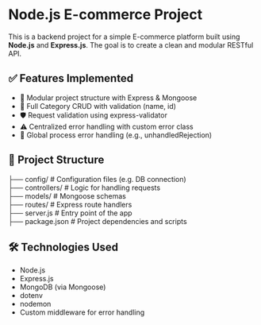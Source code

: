 # Node.js E-commerce Project

This is a backend project for a simple E-commerce platform built using **Node.js** and **Express.js**. The goal is to create a clean and modular RESTful API.

## ✅ Features Implemented

- 🔧 Modular project structure with Express & Mongoose
- 📁 Full Category CRUD with validation (name, id)
- 🛡️ Request validation using express-validator
- ⚠️ Centralized error handling with custom error class
- 🔄 Global process error handling (e.g., unhandledRejection)

## 📁 Project Structure

├── config/ # Configuration files (e.g. DB connection)<br>
├── controllers/ # Logic for handling requests<br>
├── models/ # Mongoose schemas<br>
├── routes/ # Express route handlers<br>
├── server.js # Entry point of the app<br>
├── package.json # Project dependencies and scripts

## 🛠️ Technologies Used

- Node.js
- Express.js
- MongoDB (via Mongoose)
- dotenv
- nodemon
- Custom middleware for error handling
